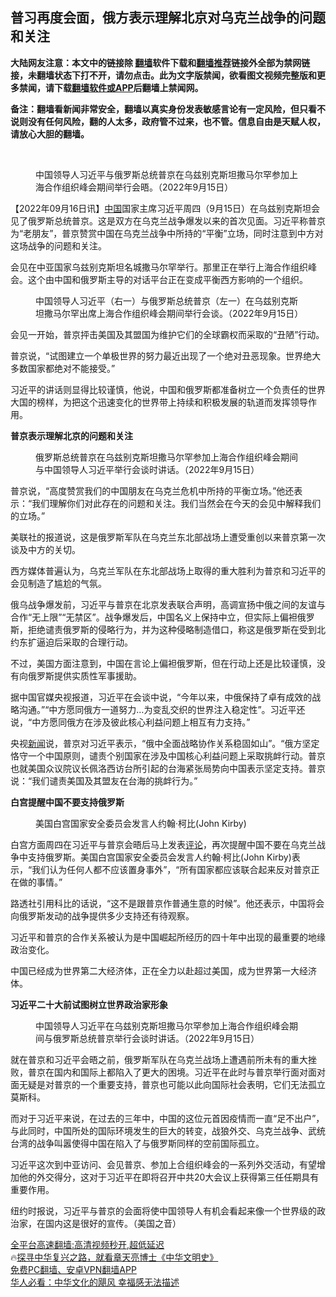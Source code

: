  <!-- 面包屑导航 --> <h2>普习再度会面，俄方表示理解北京对乌克兰战争的问题和关注</h2> <p class="notice"><b>大陆网友注意：本文中的链接除 <a href="https://github.com/bannedbook/fanqiang" >翻墙</a>软件下载和<a href="https://github.com/killgcd/justmysocks/blob/master/README.md">翻墙推荐</a>链接外全部为禁网链接，未翻墙状态下打不开，请勿点击。此为文字版禁闻，欲看图文视频完整版和更多禁闻，请下载<a href="https://github.com/bannedbook/fanqiang">翻墙软件或APP</a>后翻墙上禁闻网。</p><p>备注：翻墙看新闻非常安全，翻墙以真实身份发表敏感言论有一定风险，但只看不说则没有任何风险，翻的人太多，政府管不过来，也不管。信息自由是天赋人权，请放心大胆的翻墙。</b></p>  <div class="entry"> <br /> <figure><a href="https://i0.wp.com/upload-images-bucket-v64rleca837do.s3.eu-west-1.amazonaws.com/wp-content/uploads/2022/09/16014846/09840000-0aff-0242-2ff6-08da972bd240_w1023_r1_s.jpeg?fit=1023%2C575&#038;ssl=1" data-caption="中国领导人习近平与俄罗斯总统普京在乌兹别克斯坦撒马尔罕参加上海合作组织峰会期间举行会晤。（2022年9月15日）"></a><figcaption class="wp-caption-text">中国领导人习近平与俄罗斯总统普京在乌兹别克斯坦撒马尔罕参加上海合作组织峰会期间举行会晤。（2022年9月15日）</figcaption></figure> <p>【2022年09月16日讯】<span class='wp_keywordlink_affiliate'><a href="https://www.bannedbook.org/" title="中国" target="_blank">中国</a></span>国家主席习近平周四（9月15日）在乌兹别克斯坦会见了俄罗斯总统普京。这是双方在乌克兰战争爆发以来的首次见面。习近平称普京为“老朋友”，普京赞赏中国在乌克兰战争中所持的“平衡”立场，同时注意到中方对这场战争的问题和关注。</p> <p>会见在中亚国家乌兹别克斯坦名城撒马尔罕举行。那里正在举行上海合作组织峰会。这个由中国和俄罗斯主导的对话平台正在变成平衡西方影响的一个组织。</p> <figure class="media-image js-media-expand js-media-expand--ready">  <figcaption>中国领导人习近平（右一）与俄罗斯总统普京（左一）在乌兹别克斯坦撒马尔罕出席上海合作组织峰会期间举行会谈。（2022年9月15日）</figcaption></figure> <p>会见一开始，普京抨击美国及其盟国为维护它们的全球霸权而采取的“丑陋”行动。</p> <p>普京说，“试图建立一个单极世界的努力最近出现了一个绝对丑恶现象。世界绝大多数国家都绝对不能接受。”</p> <p>习近平的讲话则显得比较谨慎，他说，中国和俄罗斯都准备树立一个负责任的世界大国的榜样，为把这个迅速变化的世界带上持续和积极发展的轨道而发挥领导作用。</p> <p><strong>普京表示理解北京的问题和关注</strong></p>  <figure class="media-image js-media-expand js-media-expand--ready">  <figcaption>俄罗斯总统普京在乌兹别克斯坦撒马尔罕参加上海合作组织峰会期间与中国领导人习近平举行会谈时讲话。（2022年9月15日）</figcaption></figure> <p>普京说，“高度赞赏我们的中国朋友在乌克兰危机中所持的平衡立场。”他还表示：“我们理解你们对此存在的问题和关注。我们当然会在今天的会见中解释我们的立场。”</p> <p>美联社的报道说，这是俄罗斯军队在乌克兰东北部战场上遭受重创以来普京第一次谈及中方的关切。</p> <p>西方媒体普遍认为，乌克兰军队在东北部战场上取得的重大胜利为普京和习近平的会见制造了尴尬的气氛。</p> <p>俄乌战争爆发前，习近平与普京在北京发表联合声明，高调宣扬中俄之间的友谊与合作“无上限”“无禁区”。战争爆发后，中国名义上保持中立，但实际上偏袒俄罗斯，拒绝谴责俄罗斯的侵略行为，并为这种侵略制造借口，称这是俄罗斯在受到北约东扩逼迫后采取的合理行动。</p> <p>不过，美国方面注意到，中国在言论上偏袒俄罗斯，但在行动上还是比较谨慎，没有向俄罗斯提供实质性军事援助。</p> <p>据中国官媒央视报道，习近平在会谈中说，“今年以来，中俄保持了卓有成效的战略沟通。”“中方愿同俄方一道努力…为变乱交织的世界注入稳定性”。习近平还说，“中方愿同俄方在涉及彼此核心利益问题上相互有力支持。”</p>  <p>央视<span class='wp_keywordlink_affiliate'><a href="https://www.bannedbook.org/" title="新闻">新闻</a></span>说，普京对习近平表示，“俄中全面战略协作关系稳固如山”。“俄方坚定恪守一个中国原则，谴责个别国家在涉及中国核心利益问题上采取挑衅行动。普京也就美国众议院议长佩洛西访台所引起的台海紧张局势向中国表示坚定支持。普京说：“我们谴责美国及其盟友在台海的挑衅行为。”</p> <p><strong>白宫提醒中国不要支持俄罗斯</strong></p> <figure class="media-image js-media-expand js-media-expand--ready">  <figcaption>美国白宫国家安全委员会发言人约翰·柯比(John Kirby)</figcaption></figure> <p>白宫方面周四在习近平与普京会晤后马上发表<span class='wp_keywordlink_affiliate'><a href="https://www.bannedbook.org/bnews/comments/" title="新闻评论" target="_blank">评论</a></span>，再次提醒中国不要在乌克兰战争中支持俄罗斯。美国白宫国家安全委员会发言人约翰·柯比(John Kirby)表示，“我们认为任何人都不应该置身事外”，“所有国家都应该联合起来反对普京正在做的事情。”</p> <p>路透社引用科比的话说，“这不是跟普京作普通生意的时候”。他还表示，中国将会向俄罗斯发动的战争提供多少支持还有待观察。</p> <p>习近平和普京的合作关系被认为是中国崛起所经历的四十年中出现的最重要的地缘政治变化。</p> <p>中国已经成为世界第二大经济体，正在全力以赴超过美国，成为世界第一大经济体。</p>  <p><strong>习近平二十大前试图树立世界政治家形象</strong></p> <figure class="media-image js-media-expand js-media-expand--ready">  <figcaption>中国领导人习近平在乌兹别克斯坦撒马尔罕参加上海合作组织峰会期间与俄罗斯总统普京举行会谈时讲话。（2022年9月15日）</figcaption></figure> <p>就在普京和习近平会晤之前，俄罗斯军队在乌克兰战场上遭遇前所未有的重大挫败，普京在国内和国际上都陷入了更大的困境。习近平在此时与普京举行面对面对面无疑是对普京的一个重要支持，普京也可能以此向国际社会表明，它们无法孤立莫斯科。</p> <p>而对于习近平来说，在过去的三年中，中国的这位元首因疫情而一直“足不出户”，与此同时，中国所处的国际环境发生的巨大的转变，战狼外交、乌克兰战争、武统台湾的战争叫嚣使得中国在陷入了与俄罗斯同样的空前国际孤立。</p> <p>习近平这次到中亚访问、会见普京、参加上合组织峰会的一系列外交活动，有望增加他的外交得分，这对于习近平在即将召开中共20大会议上获得第三任任期具有重要作用。</p> <p>纽约时报说，习近平与普京的会面将使中国领导人有机会看起来像一个世界级的政治家，在国内这是很好的宣传。（美国之音）</p> <div id="taboola-mid-1"></div>  <p class="texttj"> <a href="https://github.com/bannedbook/fanqiang/wiki/V2ray%E6%9C%BA%E5%9C%BA" target="_blank">全平台高速翻墙:高清视频秒开,超低延迟</a><br/> 🔥<a href="https://www.bannedbook.org/bnews/comments/20220808/1768773.html" target="_blank">探寻中华复兴之路，就看章天亮博士《中华文明史》</a><br/> <a href="https://github.com/bannedbook/fanqiang/wiki/%E7%A6%81%E9%97%BB%E7%BD%91%E5%AE%89%E5%8D%93%E7%BF%BB%E5%A2%99%E6%96%B0%E9%97%BBAPP" target="_blank">免费PC翻墙、安卓VPN翻墙APP</a><br/> <a href="https://www.bannedbook.org/bnews/comments/20220220/1694796.html" target="_blank">华人必看：中华文化的飓风 幸福感无法描述</a> </p> <p>&nbsp;</p><a name='sharetosocial'></a>  <div style="margin-bottom:5px;padding-bottom:5px;clear:both"> <div id="archive-pix-1" class="banner-ads"> <!-- AuctionX Display platform tag START --> <div id="27602x728x90x621x_ADSLOT1" clicktrack="%%CLICK_URL_ESC%%"></div>  <!-- AuctionX Display platform tag END --> </div> <div id="archive-pix-2" class="banner-ads"> <!-- AuctionX Display platform tag START --> <div id="27556x300x250x621x_ADSLOT1" clicktrack="%%CLICK_URL_ESC%%" style="margin:0 auto;text-align:center"></div>  <!-- AuctionX Display platform tag END --> </div> </div>  <div id="archive-pix-1" class="banner-ads"> <!-- AuctionX Display platform tag START --> <div id="27603x728x90x621x_ADSLOT1" clicktrack="%%CLICK_URL_ESC%%"></div>  <!-- AuctionX Display platform tag END --> </div> </div><!--END ENTRY--> 